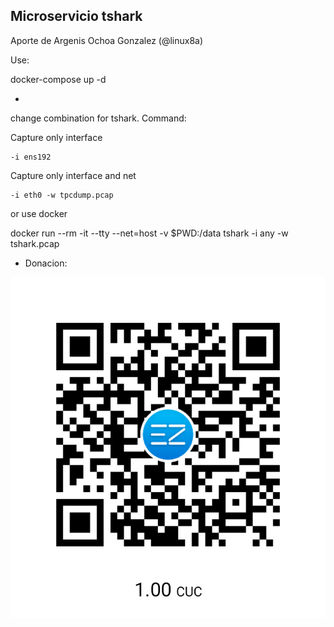 ## Microservicio tshark

Aporte de Argenis Ochoa Gonzalez (@linux8a)

Use:

docker-compose up -d

*
change combination for tshark. Command:

Capture only interface

```
-i ens192  
```

Capture only interface and net

```
-i eth0 -w tpcdump.pcap 
```


or use docker

docker run --rm -it --tty --net=host -v $PWD:/data tshark -i any -w tshark.pcap


* Donacion:

![Donacion](../.donacion.png)
